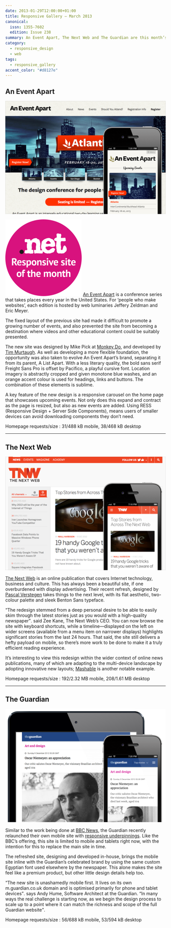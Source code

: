 ```yaml
---
date: 2013-01-29T12:00:00+01:00
title: Responsive Gallery – March 2013
canonical:
  issn: 1355-7602
  edition: Issue 238
summary: An Event Apart, The Next Web and The Guardian are this month’s responsive recommendations.
category:
  - responsive_design
  - web
tags:
  - responsive_gallery
accent_color: "#d8127e"
---
```


## An Event Apart

![An Event Apart homepage on a mobile phone with a screenshot of the desktop layout behind.](/media/2013/029/a1/an_event_apart.png)

![Responsive site of the month](/media/2012/143/a2/site_of_the_month.svg) [An Event Apart][1] is a conference series that takes places every year in the United States. For ‘people who make websites’, each edition is hosted by web luminaries Jeffery Zeldman and Eric Meyer.

The fixed layout of the previous site had made it difficult to promote a growing number of events, and also prevented the site from becoming a destination where videos and other educational content could be suitably presented.

The new site was designed by Mike Pick at [Monkey Do][2], and developed by [Tim Murtaugh][3]. As well as developing a more flexible foundation, the opportunity was also taken to evolve An Event Apart’s brand, separating it from its parent, A List Apart. With a less literary quality, the bold sans serif Freight Sans Pro is offset by Pacifico, a playful cursive font. Location imagery is abstractly cropped and given monotone blue washes, and an orange accent colour is used for headings, links and buttons. The combination of these elements is sublime.

A key feature of the new design is a responsive carousel on the home page that showcases upcoming events. Not only does this expand and contract as the page is resized, but also as new events are added. Using RESS (Responsive Design + Server Side Components), means users of smaller devices can avoid downloading components they don’t need.

Homepage requests/size
: 31/488 kB mobile, 38/468 kB desktop

---

## The Next Web

![The Next Web homepage on a mobile phone with a screenshot of the desktop layout behind.](/media/2013/029/a1/the_next_web.png)

[The Next Web][4] is an online publication that covers Internet technology, business and culture. This has always been a beautiful site, if one overburdened with display advertising. Their recent refresh, designed by [Pascal Verstegen][5] takes things to the next level, with its flat aesthetic, two-colour palette and sleek Benton Sans typeface.

<q>The redesign stemmed from a deep personal desire to be able to easily skim through the latest stories just as you would with a high-quality newspaper</q>. said Zee Kane, The Next Web’s CEO. You can now browse the site with keyboard shortcuts, while a timeline—displayed on the left on wider screens (available from a menu item on narrower displays) highlights significant stories from the last 24 hours. That said, the site still delivers a hefty payload on mobile, so there’s more work to be done to make it a truly efficient reading experience.

It’s interesting to view this redesign within the wider context of online news publications, many of which are adapting to the multi-device landscape by adopting innovative new layouts; [Mashable][6] is another notable example.

Homepage requests/size
: 192/2.32 MB mobile, 208/1.61 MB desktop

---

## The Guardian

![The Guardian article page on a mobile phone with a screenshot of the same page shown on a tablet behind.](/media/2013/029/a1/the_guardian.png)

Similar to the work being done at [BBC News][7], the Guardian recently relaunched their own mobile site with [responsive underpinnings][8]. Like the BBC’s offering, this site is limited to mobile and tablets right now, with the intention for this to replace the main site in time.

The refreshed site, designing and developed in-house, brings the mobile site inline with the Guardian’s celebrated brand by using the same custom Egyptian font used elsewhere by the newspaper. This alone makes the site feel like a premium product, but other little design details help too.

<q>The new site is unashamedly mobile first. It lives on its own m.guardian.co.uk domain and is optimised primarily for phone and tablet devices</q>. says Andy Hume, Software Architect at the Guardian. <q>In many ways the real challenge is starting now, as we begin the design process to scale up to a point where it can match the richness and scope of the full Guardian website</q>.

Homepage requests/size
: 56/688 kB mobile, 53/594 kB desktop

[1]: https://aneventapart.com
[2]: https://monkeydo.biz
[3]: https://timmurtaugh.com
[4]: https://thenextweb.com
[5]: https://enkera.com
[6]: https://mashable.com
[7]: https://m.bbc.co.uk/news
[8]: http://m.guardian.co.uk
